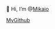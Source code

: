 👋 Hi, I’m @[Mikaio](https://mikaio.dev)

[MyGithub](https://github.com/Mika-IO)





<!---
mfaria-btf/mfaria-btf is a ✨ special ✨ repository because its `README.md` (this file) appears on your GitHub profile.
You can click the Preview link to take a look at your changes.
--->
